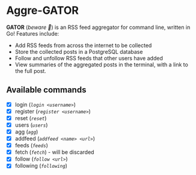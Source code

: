 # Aggre-GATOR

**GATOR** (*beware 🐊*) is an RSS feed aggregator for command line, written in Go! Features include:
- Add RSS feeds from across the internet to be collected
- Store the collected posts in a PostgreSQL database
- Follow and unfollow RSS feeds that other users have added
- View summaries of the aggregated posts in the terminal, with a link to the full post.

## Available commands

- [x] login (*`login <username>`*)
- [x] register (*`register <username>`*)
- [x] reset (*`reset`*)
- [x] users (*`users`*)
- [x] agg (*`agg`*)
- [x] addfeed (*`addfeed <name> <url>`*)
- [x] feeds (*`feeds`*)
- [x] fetch (*`fetch`*) - will be discarded
- [x] follow (*`follow <url>`*)
- [x] following (*`following`*)